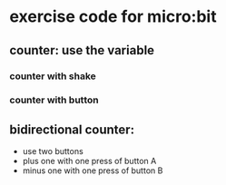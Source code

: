 # exercise code for micro:bit

## counter: use the variable
### counter with shake
### counter with button

## bidirectional counter:
* use two buttons 
* plus one with one press of button A
* minus one with one press of button B

